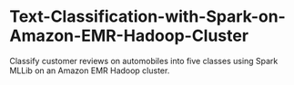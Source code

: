 # Text-Classification-with-Spark-on-Amazon-EMR-Hadoop-Cluster
Classify customer reviews on automobiles into five classes using Spark MLLib on an Amazon EMR Hadoop cluster.
